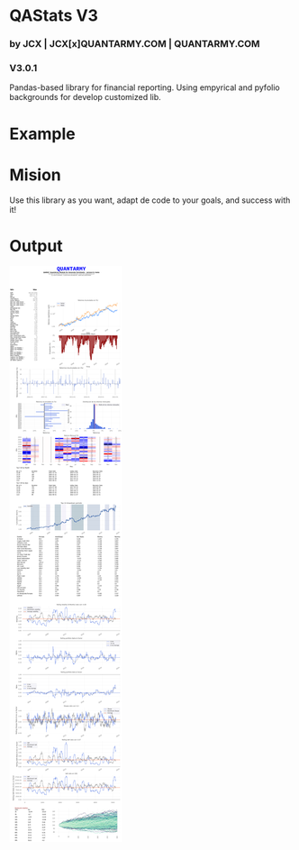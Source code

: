 # QAStats V3
### by JCX | JCX[x]QUANTARMY.COM | QUANTARMY.COM
### V3.0.1

Pandas-based library for financial reporting. Using empyrical and pyfolio backgrounds for develop customized lib.

# Example


# Mision
Use this library as you want, adapt de code to your goals, and success with it!

# Output

![Report](/noname.png "Report")

